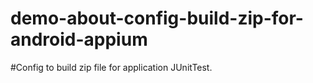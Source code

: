 # demo-about-config-build-zip-for-android-appium

#Config to build zip file for application JUnitTest.
